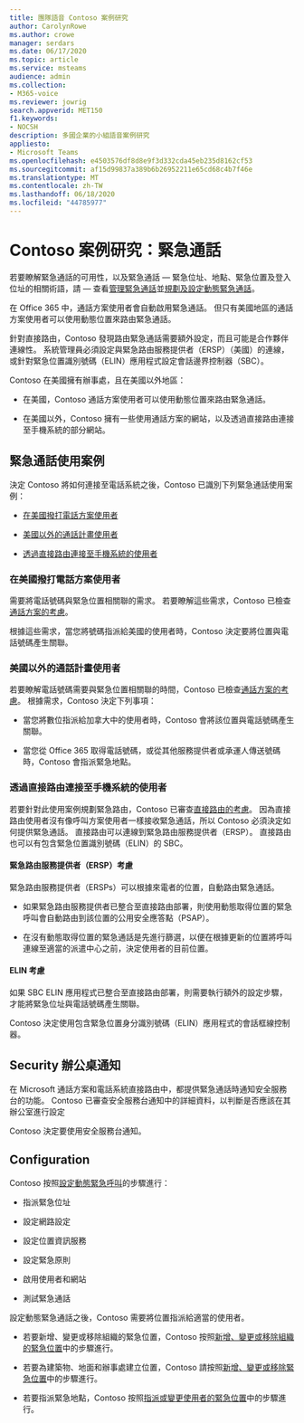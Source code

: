 ```yaml
---
title: 團隊語音 Contoso 案例研究
author: CarolynRowe
ms.author: crowe
manager: serdars
ms.date: 06/17/2020
ms.topic: article
ms.service: msteams
audience: admin
ms.collection:
- M365-voice
ms.reviewer: jowrig
search.appverid: MET150
f1.keywords:
- NOCSH
description: 多國企業的小組語音案例研究
appliesto:
- Microsoft Teams
ms.openlocfilehash: e4503576df8d8e9f3d332cda45eb235d8162cf53
ms.sourcegitcommit: af15d99837a389b6b26952211e65cd68c4b7f46e
ms.translationtype: MT
ms.contentlocale: zh-TW
ms.lasthandoff: 06/18/2020
ms.locfileid: "44785977"
---
```

# <a name="contoso-case-study-emergency-calling"></a>Contoso 案例研究：緊急通話

若要瞭解緊急通話的可用性，以及緊急通話 &mdash; 緊急位址、地點、緊急位置及登入位址的相關術語，請 &mdash; 查看[管理緊急通話](what-are-emergency-locations-addresses-and-call-routing.md)並[規劃及設定動態緊急通話](configure-dynamic-emergency-calling.md)。

在 Office 365 中，通話方案使用者會自動啟用緊急通話。 但只有美國地區的通話方案使用者可以使用動態位置來路由緊急通話。 

針對直接路由，Contoso 發現路由緊急通話需要額外設定，而且可能是合作夥伴連線性。 系統管理員必須設定與緊急路由服務提供者（ERSP）（美國）的連線，或針對緊急位置識別號碼（ELIN）應用程式設定會話邊界控制器（SBC）。

Contoso 在美國擁有辦事處，且在美國以外地區：

- 在美國，Contoso 通話方案使用者可以使用動態位置來路由緊急通話。 

- 在美國以外，Contoso 擁有一些使用通話方案的網站，以及透過直接路由連接至手機系統的部分網站。

## <a name="emergency-calling-use-cases"></a>緊急通話使用案例

決定 Contoso 將如何連接至電話系統之後，Contoso 已識別下列緊急通話使用案例： 

- [在美國撥打電話方案使用者](#calling-plan-user-in-the-united-states) 

- [美國以外的通話計畫使用者](#calling-plan-user-outside-of-the-united-states)

- [透過直接路由連接至手機系統的使用者](#user-who-connects-to-phone-system-through-direct-routing )


### <a name="calling-plan-user-in-the-united-states"></a>在美國撥打電話方案使用者  

需要將電話號碼與緊急位置相關聯的需求。 若要瞭解這些需求，Contoso 已檢查[通話方案的考慮](what-are-emergency-locations-addresses-and-call-routing.md#considerations-for-calling-plans)。 

根據這些需求，當您將號碼指派給美國的使用者時，Contoso 決定要將位置與電話號碼產生關聯。

### <a name="calling-plan-user-outside-of-the-united-states"></a>美國以外的通話計畫使用者 

若要瞭解電話號碼需要與緊急位置相關聯的時間，Contoso 已檢查[通話方案的考慮](what-are-emergency-locations-addresses-and-call-routing.md#considerations-for-calling-plans)。 根據需求，Contoso 決定下列事項：  

-  當您將數位指派給加拿大中的使用者時，Contoso 會將該位置與電話號碼產生關聯。 

- 當您從 Office 365 取得電話號碼，或從其他服務提供者或承運人傳送號碼時，Contoso 會指派緊急地點。 

### <a name="user-who-connects-to-phone-system-through-direct-routing"></a>透過直接路由連接至手機系統的使用者 

若要針對此使用案例規劃緊急路由，Contoso 已審查[直接路由的考慮](what-are-emergency-locations-addresses-and-call-routing.md#considerations-for-direct-routing)。 因為直接路由使用者沒有像呼叫方案使用者一樣接收緊急通話，所以 Contoso 必須決定如何提供緊急通話。 直接路由可以連線到緊急路由服務提供者（ERSP）。 直接路由也可以有包含緊急位置識別號碼（ELIN）的 SBC。   

#### <a name="emergency-routing-service-provider-ersp-considerations"></a>緊急路由服務提供者（ERSP）考慮

緊急路由服務提供者（ERSPs）可以根據來電者的位置，自動路由緊急通話。  

- 如果緊急路由服務提供者已整合至直接路由部署，則使用動態取得位置的緊急呼叫會自動路由到該位置的公用安全應答點（PSAP）。 

- 在沒有動態取得位置的緊急通話是先進行篩選，以便在根據更新的位置將呼叫連線至適當的派遣中心之前，決定使用者的目前位置。 


#### <a name="elin-considerations"></a>ELIN 考慮

如果 SBC ELIN 應用程式已整合至直接路由部署，則需要執行額外的設定步驟，才能將緊急位址與電話號碼產生關聯。  

Contoso 決定使用包含緊急位置身分識別號碼（ELIN）應用程式的會話框線控制器。  

## <a name="security-desk-notification"></a>Security 辦公桌通知

在 Microsoft 通話方案和電話系統直接路由中，都提供緊急通話時通知安全服務台的功能。 Contoso 已審查安全服務台通知中的詳細資料，以判斷是否應該在其辦公室進行設定  

Contoso 決定要使用安全服務台通知。

## <a name="configuration"></a>Configuration 

Contoso 按照[設定動態緊急呼叫](configure-dynamic-emergency-calling.md)的步驟進行： 

- 指派緊急位址 

- 設定網路設定 

- 設定位置資訊服務 

- 設定緊急原則 

- 啟用使用者和網站 

- 測試緊急通話 

設定動態緊急通話之後，Contoso 需要將位置指派給適當的使用者。  

- 若要新增、變更或移除組織的緊急位置，Contoso 按照[新增、變更或移除組織的緊急位置](add-change-remove-emergency-location-organization.md)中的步驟進行。

- 若要為建築物、地面和辦事處建立位置，Contoso 請按照[新增、變更或移除緊急位置](add-change-remove-emergency-place-organization.md)中的步驟進行。 

- 若要指派緊急地點，Contoso 按照[指派或變更使用者的緊急位置](assign-change-emergency-location-user.md)中的步驟進行。 

 